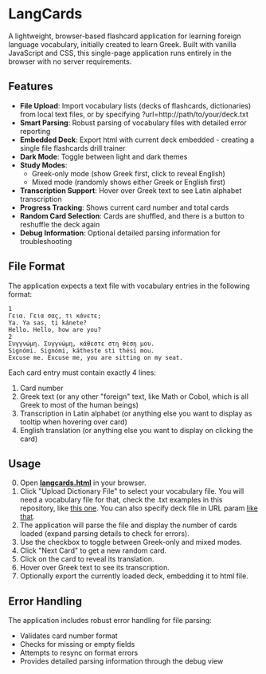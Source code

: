 # LangCards

A lightweight, browser-based flashcard application for learning foreign language vocabulary, initially created to learn Greek. 
Built with vanilla JavaScript and CSS, this single-page application runs entirely in the browser with no server requirements.

## Features

- **File Upload**: Import vocabulary lists (decks of flashcards, dictionaries) from local text files, or by specifying ?url=http://path/to/your/deck.txt
- **Smart Parsing**: Robust parsing of vocabulary files with detailed error reporting
- **Embedded Deck**: Export html with current deck embedded - creating a single file flashcards drill trainer
- **Dark Mode**: Toggle between light and dark themes
- **Study Modes**:
  - Greek-only mode (show Greek first, click to reveal English)
  - Mixed mode (randomly shows either Greek or English first)
- **Transcription Support**: Hover over Greek text to see Latin alphabet transcription
- **Progress Tracking**: Shows current card number and total cards
- **Random Card Selection**: Cards are shuffled, and there is a button to reshuffle the deck again
- **Debug Information**: Optional detailed parsing information for troubleshooting

## File Format

The application expects a text file with vocabulary entries in the following format:

```
1
Γεια. Γεια σας, τι κάνετε;
Ya. Ya sas, ti kánete?
Hello. Hello, how are you?
2
Συγγνώμη. Συγγνώμη, κάθεστε στη θέση μου.
Signómi. Signómi, kátheste sti thési mou.
Excuse me. Excuse me, you are sitting on my seat.
```

Each card entry must contain exactly 4 lines:
1. Card number
2. Greek text (or any other "foreign" text, like Math or Cobol, which is all Greek to most of the human beings)
3. Transcription in Latin alphabet (or anything else you want to display as tooltip when hovering over card)
4. English translation (or anything else you want to display on clicking the card)

## Usage

0. Open [**langcards.html**](https://alexeyanischenko.github.io/LangCards/langcards.html) in your browser.
1. Click "Upload Dictionary File" to select your vocabulary file. You will need a vocabulary file for that, check the .txt examples in this repository, like [this one](https://alexeyanischenko.github.io/LangCards/common-1100-greek-sentences.txt). You can also specify deck file in URL param [like that](https://alexeyanischenko.github.io/LangCards/langcards.html?url=https://alexeyanischenko.github.io/LangCards/common-1100-greek-sentences.txt).
2. The application will parse the file and display the number of cards loaded (expand parsing details to check for errors).
3. Use the checkbox to toggle between Greek-only and mixed modes.
4. Click "Next Card" to get a new random card.
5. Click on the card to reveal its translation.
6. Hover over Greek text to see its transcription.
7. Optionally export the currently loaded deck, embedding it to html file.

## Error Handling

The application includes robust error handling for file parsing:
- Validates card number format
- Checks for missing or empty fields
- Attempts to resync on format errors
- Provides detailed parsing information through the debug view
